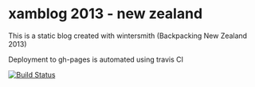 # xamblog 2013 - new zealand
This is a static blog created with wintersmith (Backpacking New Zealand 2013)

Deployment to gh-pages is automated using travis CI

[![Build Status](https://travis-ci.org/mxklb/xamblog2013.svg?branch=master)](https://travis-ci.org/mxklb/xamblog2013)
